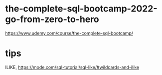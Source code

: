 # the-complete-sql-bootcamp-2022-go-from-zero-to-hero

https://www.udemy.com/course/the-complete-sql-bootcamp/

# tips
ILIKE, https://mode.com/sql-tutorial/sql-like/#wildcards-and-ilike
